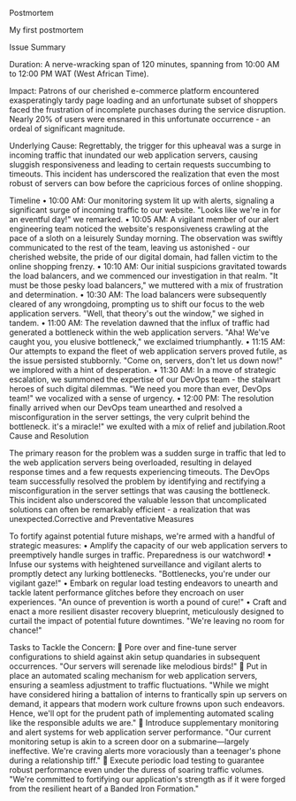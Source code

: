 Postmortem

My first postmortem

Issue Summary

Duration: A nerve-wracking span of 120 minutes, spanning from 10:00 AM to 12:00 PM WAT (West African Time).

Impact: Patrons of our cherished e-commerce platform encountered exasperatingly tardy page loading and an unfortunate subset of shoppers faced the frustration of incomplete purchases during the service disruption. Nearly 20% of users were ensnared in this unfortunate occurrence - an ordeal of significant magnitude.

Underlying Cause: Regrettably, the trigger for this upheaval was a surge in incoming traffic that inundated our web application servers, causing sluggish responsiveness and leading to certain requests succumbing to timeouts. This incident has underscored the realization that even the most robust of servers can bow before the capricious forces of online shopping.

Timeline
•	10:00 AM: Our monitoring system lit up with alerts, signaling a significant surge of incoming traffic to our website. "Looks like we're in for an eventful day!" we remarked.
•	10:05 AM: A vigilant member of our alert engineering team noticed the website's responsiveness crawling at the pace of a sloth on a leisurely Sunday morning. The observation was swiftly communicated to the rest of the team, leaving us astonished - our cherished website, the pride of our digital domain, had fallen victim to the online shopping frenzy.
•	10:10 AM: Our initial suspicions gravitated towards the load balancers, and we commenced our investigation in that realm. "It must be those pesky load balancers," we muttered with a mix of frustration and determination.
•	10:30 AM: The load balancers were subsequently cleared of any wrongdoing, prompting us to shift our focus to the web application servers. "Well, that theory's out the window," we sighed in tandem.
•	11:00 AM: The revelation dawned that the influx of traffic had generated a bottleneck within the web application servers. "Aha! We've caught you, you elusive bottleneck," we exclaimed triumphantly.
•	11:15 AM: Our attempts to expand the fleet of web application servers proved futile, as the issue persisted stubbornly. "Come on, servers, don't let us down now!" we implored with a hint of desperation.
•	11:30 AM: In a move of strategic escalation, we summoned the expertise of our DevOps team - the stalwart heroes of such digital dilemmas. "We need you more than ever, DevOps team!" we vocalized with a sense of urgency.
•	12:00 PM: The resolution finally arrived when our DevOps team unearthed and resolved a misconfiguration in the server settings, the very culprit behind the bottleneck. it's a miracle!" we exulted with a mix of relief and jubilation.Root Cause and Resolution

The primary reason for the problem was a sudden surge in traffic that led to the web application servers being overloaded, resulting in delayed response times and a few requests experiencing timeouts. The DevOps team successfully resolved the problem by identifying and rectifying a misconfiguration in the server settings that was causing the bottleneck. This incident also underscored the valuable lesson that uncomplicated solutions can often be remarkably efficient - a realization that was unexpected.Corrective and Preventative Measures

To fortify against potential future mishaps, we're armed with a handful of strategic measures:
•	Amplify the capacity of our web application servers to preemptively handle surges in traffic. Preparedness is our watchword!
•	Infuse our systems with heightened surveillance and vigilant alerts to promptly detect any lurking bottlenecks. "Bottlenecks, you're under our vigilant gaze!"
•	Embark on regular load testing endeavors to unearth and tackle latent performance glitches before they encroach on user experiences. "An ounce of prevention is worth a pound of cure!"
•	Craft and enact a more resilient disaster recovery blueprint, meticulously designed to curtail the impact of potential future downtimes. "We're leaving no room for chance!"

Tasks to Tackle the Concern:
	Pore over and fine-tune server configurations to shield against akin setup quandaries in subsequent occurrences. "Our servers will serenade like melodious birds!"
	Put in place an automated scaling mechanism for web application servers, ensuring a seamless adjustment to traffic fluctuations. "While we might have considered hiring a battalion of interns to frantically spin up servers on demand, it appears that modern work culture frowns upon such endeavors. Hence, we'll opt for the prudent path of implementing automated scaling like the responsible adults we are."
	Introduce supplementary monitoring and alert systems for web application server performance. "Our current monitoring setup is akin to a screen door on a submarine—largely ineffective. We're craving alerts more voraciously than a teenager's phone during a relationship tiff."
	Execute periodic load testing to guarantee robust performance even under the duress of soaring traffic volumes. "We're committed to fortifying our application's strength as if it were forged from the resilient heart of a Banded Iron Formation."

